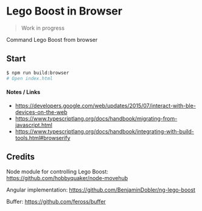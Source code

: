 # Lego Boost in Browser

> Work in progress

Command Lego Boost from browser

## Start

```sh
$ npm run build:browser
# Open index.html
```

#### Notes / Links

* https://developers.google.com/web/updates/2015/07/interact-with-ble-devices-on-the-web
* https://www.typescriptlang.org/docs/handbook/migrating-from-javascript.html
* https://www.typescriptlang.org/docs/handbook/integrating-with-build-tools.html#browserify

## Credits

Node module for controlling Lego Boost: https://github.com/hobbyquaker/node-movehub

Angular implementation: https://github.com/BenjaminDobler/ng-lego-boost

Buffer: https://github.com/feross/buffer